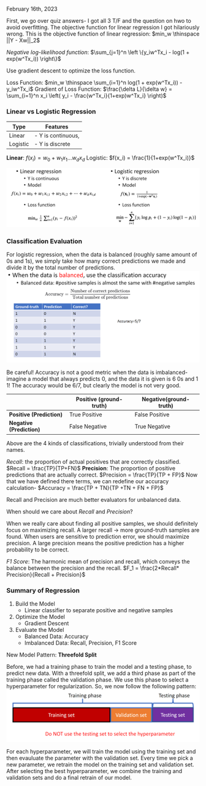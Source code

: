 February 16th, 2023

First, we go over quiz answers- I got all 3 T/F and the question on hwo to avoid overfitting. The objective function for linear regression I got hilariously wrong. This is the objective function of linear regression: $min_w \thinspace ||Y - Xw||_2$

*Negative log-likelihood function*: $\sum_{j=1}^n \left \{y_iw^Tx_i - log(1 + exp(w^Tx_i)) \right\}$ 

Use gradient descent to optimize the loss function.

Loss Function: $min_w \thinspace \sum_{i=1}^n log(1 + exp(w^Tx_i)) - y_iw^Tx_i$
Gradient of Loss Function: $\frac{\delta L}{\delta w} = \sum_{i=1}^n x_i \left( y_i - \frac{w^Tx_i}{1+exp)w^Tx_i} \right)$

### Linear vs Logistic Regression

| Type     | Features           |
| -------- | ------------------ |
| Linear   | - Y is continuous, |
| Logistic | - Y is discrete                   |

**Linear**: $f(x_i) = w_0 +w_1x_1 \dots w_dx_d$
Logistic: $f(x_i) = \frac{1}{1+exp(w^Tx_i)}$

![example](images/regression.png)

### Classification Evaluation

For logistic regression, when the data is balanced (roughly same amount of 0s and 1s), we simply take how many correct predictions we made and divide it by the total number of predictions.
![example](images/evaluation.png)

Be careful! Accuracy is not a good metric when the data is imbalanced- imagine a model that always predicts 0, and the data it is given is 6 0s and 1 1! The accuracy would be 6/7, but clearly the model is not very good. 

|                       | Positive (ground-truth) | Negative(ground-truth) |
| --------------------- | ----------------------- | ---------------------- |
| **Positive (Prediction)** | True Positive           | False Positive         |
| **Negative (Prediction)** | False Negative          | True Negative                       |

Above are the 4 kinds of classifications, trivially understood from their names. 

*Recall*: the proportion of actual positives that are correctly classified. 
	$Recall = \frac{TP}{TP+FN}$
**Precision**: The proportion of positive predictions that are actually correct. 
	$Precision = \frac{TP}{TP + FP}$ 
Now that we have defined there terms, we can redefine our accuracy calculation-
	$Accuracy = \frac{TP + TN}{TP +TN + FN + FP}$

Recall and Precision are much better evaluators for unbalanced data.

When should we care about *Recall* and *Precision*?

When we really care about finding all positive samples, we should definitely focus on maximizing recall. A larger recall -> more ground-truth samples are found.
When users are sensitive to prediction error, we should maximize precision. A large precision means the positive prediction has a higher probability to be correct.

*F1 Score*: The harmonic mean of precision and recall, which conveys the balance between the precision and the recall.
	$F_1 = \frac{2*Recall* Precision}{Recall + Precision}$

### Summary of Regression

1. Build the Model
	- Linear classifier to separate positive and negative samples
2. Optimize the Model
	- Gradient Descent
3. Evaluate the Model
	- Balanced Data: Accuracy
	- Imbalanced Data: Recall, Precision, F1 Score

New Model Pattern: **Threefold Split**

Before, we had a training phase to train the model and a testing phase, to predict new data. With a threefold split, we add a third phase as part of the training phase called the validation phase. We use this phase to select a hyperparameter for regularization. So, we now follow the following pattern:
![example](images/threefold_model.png)

For each hyperparameter, we will train the model using the training set and then evauluate the parameter with the validation set. Every time we pick a new parameter, we retrain the model on the training set and validation set. After selecting the best hyperparameter, we combine the training and validation sets and do a final retrain of our model.